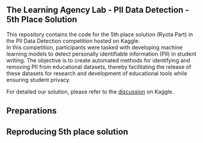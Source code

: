 ## The Learning Agency Lab - PII Data Detection - 5th Place Solution

This repository contains the code for the 5th place solution (Ryota Part) in the PII Data Detection competition hosted on Kaggle.  
In this competition, participants were tasked with developing machine learning models to detect personally identifiable information (PII) in student writing. The objective is to create automated methods for identifying and removing PII from educational datasets, thereby facilitating the release of these datasets for research and development of educational tools while ensuring student privacy.  

For detailed our solution, please refer to the [discussion](https://www.kaggle.com/competitions/pii-detection-removal-from-educational-data/discussion/497306) on Kaggle.

## Preparations


## Reproducing 5th place solution

